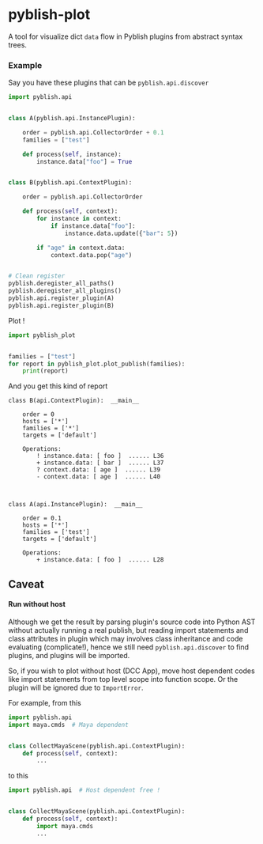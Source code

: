 # pyblish-plot

A tool for visualize dict `data` flow in Pyblish plugins from abstract syntax trees.


### Example

Say you have these plugins that can be `pyblish.api.discover`

```python
import pyblish.api


class A(pyblish.api.InstancePlugin):

    order = pyblish.api.CollectorOrder + 0.1
    families = ["test"]

    def process(self, instance):
        instance.data["foo"] = True


class B(pyblish.api.ContextPlugin):

    order = pyblish.api.CollectorOrder

    def process(self, context):
        for instance in context:
            if instance.data["foo"]:
                instance.data.update({"bar": 5})

        if "age" in context.data:
            context.data.pop("age")


# Clean register
pyblish.deregister_all_paths()
pyblish.deregister_all_plugins()
pyblish.api.register_plugin(A)
pyblish.api.register_plugin(B)
```

Plot !

```python
import pyblish_plot


families = ["test"]
for report in pyblish_plot.plot_publish(families):
    print(report)
```

And you get this kind of report

```
class B(api.ContextPlugin):  __main__

    order = 0
    hosts = ['*']
    families = ['*']
    targets = ['default']

    Operations:
        ! instance.data: [ foo ]  ...... L36
        + instance.data: [ bar ]  ...... L37
        ? context.data: [ age ]  ...... L39
        - context.data: [ age ]  ...... L40

        

class A(api.InstancePlugin):  __main__

    order = 0.1
    hosts = ['*']
    families = ['test']
    targets = ['default']

    Operations:
        + instance.data: [ foo ]  ...... L28
```


## Caveat

#### Run without host

Although we get the result by parsing plugin's source code into Python AST without actually running a real publish, but reading import statements and class attributes in plugin which may involves class inheritance and code evaluating (complicate!), hence we still need `pyblish.api.discover` to find plugins, and plugins will be imported.

So, if you wish to plot without host (DCC App), move host dependent codes like import statements from top level scope into function scope. Or the plugin will be ignored due to `ImportError`.

For example, from this
```python
import pyblish.api
import maya.cmds  # Maya dependent


class CollectMayaScene(pyblish.api.ContextPlugin):
    def process(self, context):
        ...
```
to this
```python
import pyblish.api  # Host dependent free !


class CollectMayaScene(pyblish.api.ContextPlugin):
    def process(self, context):
        import maya.cmds
        ...
```
